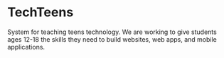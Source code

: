 # TechTeens
System for teaching teens technology. We are working to give students ages 12-18 the skills they need to build websites, web apps, and mobile applications.
